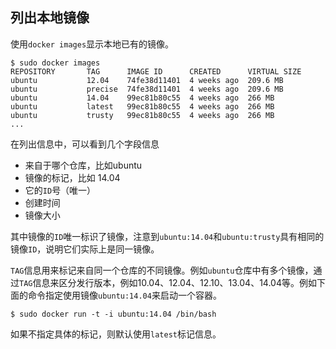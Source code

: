 ## 列出本地镜像
使用`docker images`显示本地已有的镜像。
```
$ sudo docker images
REPOSITORY       TAG      IMAGE ID      CREATED      VIRTUAL SIZE
ubuntu           12.04    74fe38d11401  4 weeks ago  209.6 MB
ubuntu           precise  74fe38d11401  4 weeks ago  209.6 MB
ubuntu           14.04    99ec81b80c55  4 weeks ago  266 MB
ubuntu           latest   99ec81b80c55  4 weeks ago  266 MB
ubuntu           trusty   99ec81b80c55  4 weeks ago  266 MB
...
```

在列出信息中，可以看到几个字段信息

* 来自于哪个仓库，比如ubuntu
* 镜像的标记，比如 14.04
* 它的`ID`号（唯一）
* 创建时间
* 镜像大小

其中镜像的`ID`唯一标识了镜像，注意到`ubuntu:14.04`和`ubuntu:trusty`具有相同的镜像`ID`，说明它们实际上是同一镜像。

`TAG`信息用来标记来自同一个仓库的不同镜像。例如`ubuntu`仓库中有多个镜像，通过`TAG`信息来区分发行版本，例如10.04、12.04、12.10、13.04、14.04等。例如下面的命令指定使用镜像`ubuntu:14.04`来启动一个容器。
```
$ sudo docker run -t -i ubuntu:14.04 /bin/bash
```

如果不指定具体的标记，则默认使用`latest`标记信息。
